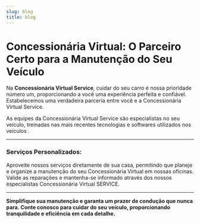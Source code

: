 ```yaml
---
slug: blog
title: blog
---
```


# Concessionária Virtual: O Parceiro Certo para a Manutenção do Seu Veículo

Na **Concessionária Virtual Service**, cuidar do seu carro é nossa prioridade número um, proporcionando a você uma experiência perfeita e confiável. Estabelecemos uma verdadeira parceria entre você e a Concessionária Virtual Service.

As equipes da Concessionária Virtual Service são especialistas no seu veículo, treinadas nas mais recentes tecnologias e softwares utilizados nos veículos .

---

### **Serviços Personalizados:**

Aproveite nossos serviços diretamente de sua casa, permitindo que planeje e organize a manutenção do seu Concessionária Virtual em nossas oficinas. Valide as reparações e mantenha-se informado através dos nossos especialistas Concessionária Virtual SERVICE.

---

**Simplifique sua manutenção e garanta um prazer de condução que nunca para. Conte conosco para cuidar do seu veículo, proporcionando tranquilidade e eficiência em cada detalhe.**

